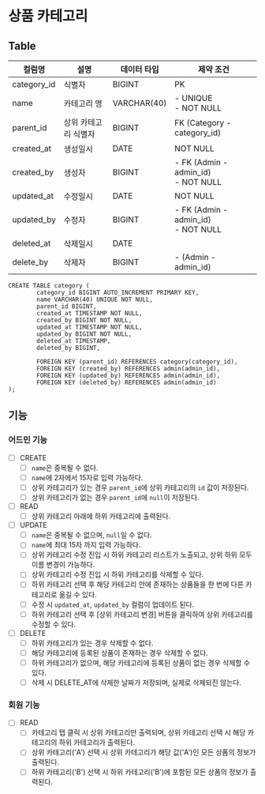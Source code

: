 # 상품 카테고리

## Table
| 컬럼명         | 설명          | 데이터 타입      | 제약 조건                                   |
|-------------|-------------|-------------|-----------------------------------------|
| category_id | 식별자         | BIGINT      | PK                                      |
| name        | 카테고리 명      | VARCHAR(40) | - UNIQUE <br/>- NOT NULL                |
| parent_id   | 상위 카테고리 식별자 | BIGINT      | FK (Category - category_id)             |
| created_at  | 생성일시        | DATE        | NOT NULL                                |
| created_by  | 생성자         | BIGINT      | - FK (Admin - admin_id) <br/>- NOT NULL |
| updated_at  | 수정일시        | DATE        | NOT NULL                                |
| updated_by  | 수정자         | BIGINT      | - FK (Admin - admin_id) <br/>- NOT NULL |
| deleted_at  | 삭제일시        | DATE        |                                         |
| delete_by   | 삭제자         | BIGINT      | - (Admin - admin_id)                    |

```mysql
CREATE TABLE category (
        category_id BIGINT AUTO_INCREMENT PRIMARY KEY,
        name VARCHAR(40) UNIQUE NOT NULL,
        parent_id BIGINT,
        created_at TIMESTAMP NOT NULL,
        created_by BIGINT NOT NULL,
        updated_at TIMESTAMP NOT NULL,
        updated_by BIGINT NOT NULL,
        deleted_at TIMESTAMP,
        deleted_by BIGINT,
        
        FOREIGN KEY (parent_id) REFERENCES category(category_id),
        FOREIGN KEY (created_by) REFERENCES admin(admin_id),
        FOREIGN KEY (updated_by) REFERENCES admin(admin_id),
        FOREIGN KEY (deleted_by) REFERENCES admin(admin_id)
);
```

## 기능 
### 어드민 기능
- [ ] CREATE
  - [ ] `name`은 중복될 수 없다.
  - [ ] `name`에 2자에서 15자로 입력 가능하다.
  - [ ] 상위 카테고리가 있는 경우 `parent_id`에 상위 카테고리의 `id` 값이 저장된다.
  - [ ] 상위 카테고리가 없는 경우 `parent_id`에 `null`이 저장된다.
- [ ] READ
  - [ ] 상위 카테고리 아래에 하위 카테고리에 출력된다.
- [ ] UPDATE
  - [ ] `name`은 중복될 수 없으며, `null`일 수 없다.
  - [ ] `name`에 최대 15자 까지 입력 가능하다.
  - [ ] 상위 카테고리 수정 진입 시 하위 카테고리 리스트가 노출되고, 상위 하위 모두 이름 변경이 가능하다.
  - [ ] 상위 카테고리 수정 진입 시 하위 카테고리를 삭제할 수 있다.
  - [ ] 하위 카테고리 선택 후 해당 카테고리 안에 존재하는 상품들을 한 번에 다른 카테고리로 옮길 수 있다.
  - [ ] 수정 시 `updated_at`, `updated_by` 컬럼이 업데이트 된다.
  - [ ] 하위 카테고리 선택 후 [상위 카테고리 변경] 버튼을 클릭하여 상위 카테고리를 수정할 수 있다.
- [ ] DELETE
  - [ ] 하위 카테고리가 있는 경우 삭제할 수 없다.
  - [ ] 해당 카테고리에 등록된 상품이 존재하는 경우 삭제할 수 없다.
  - [ ] 하위 카테고리가 없으며, 해당 카테고리에 등록된 상품이 없는 경우 삭제할 수 있다. 
  - [ ] 삭제 시 DELETE_AT에 삭제한 날짜가 저장되며, 실제로 삭제되진 않는다.

### 회원 기능
- [ ] READ
  - [ ] 카테고리 탭 클릭 시 상위 카테고리만 출력되며, 상위 카테고리 선택 시 해당 카테고리의 하위 카테고리가 출력된다.
  - [ ] 상위 카테고리('A') 선택 시 상위 카테고리가 해당 값('A')인 모든 상품의 정보가 출력된다.
  - [ ] 하위 카테고리('B') 선택 시 하위 카테고리('B')에 포함된 모든 상품의 정보가 출력된다.

